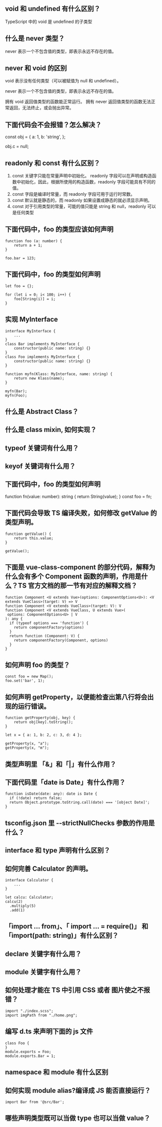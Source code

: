 
## void 和 undefined 有什么区别？
TypeScript 中的 void 是 undefined 的子类型

## 什么是 never 类型？
never 表示一个不包含值的类型，即表示永远不存在的值。

## never 和 void 的区别
void 表示没有任何类型（可以被赋值为 null 和 undefined）。

never 表示一个不包含值的类型，即表示永远不存在的值。

拥有 void 返回值类型的函数能正常运行。
拥有 never 返回值类型的函数无法正常返回，无法终止，或会抛出异常。

## 下面代码会不会报错？怎么解决？
const obj = {
    a: 1,
    b: 'string',
};
  
obj.c = null;

## readonly 和 const 有什么区别？
1. const 关键字只能在常量声明中初始化。 readonly 字段可以在声明或构造函数中初始化，因此，根据所使用的构造函数，readonly 字段可能具有不同的值。
2. const 字段是编译时常量，而 readonly 字段可用于运行时常数。
3. const 默认就是静态的，而 readonly 如果设置成静态的就必须显示声明。
4. const 对于引用类型的常量，可能的值只能是 string 和 null，readonly 可以是任何类型

## 下面代码中，foo 的类型应该如何声明
```
function foo (a: number) {
    return a + 1;
}
 
foo.bar = 123;
```

## 下面代码中，foo 的类型如何声明
```
let foo = {};
  
for (let i = 0; i< 100; i++) {
    foo[String(i)] = i;
}
```

## 实现 MyInterface
```
interface MyInterface {
    ...
}
class Bar implements MyInterface {
    constructor(public name: string) {}
}
class Foo implements MyInterface {
    constructor(public name: string) {}
}
  
function myfn(Klass: MyInterface, name: string) {
    return new Klass(name);
}
  
myfn(Bar);
myfn(Foo);
```

## 什么是 Abstract Class？

## 什么是 class mixin, 如何实现？

## typeof 关键词有什么用？

## keyof 关键词有什么用？

## 下面代码中，foo 的类型如何声明
function fn(value: number): string {
    return String(value);
}
const foo = fn;

## 下面代码会导致 TS 编译失败，如何修改 getValue 的类型声明。
```
function getValue() {
    return this.value;
}
  
getValue();
```

## 下面是 vue-class-component 的部分代码，解释为什么会有多个 Component 函数的声明，作用是什么？TS 官方文档的那一节有对应的解释文档？
```
function Component <U extends Vue>(options: ComponentOptions<U>): <V extends VueClass>(target: V) => V
function Component <V extends VueClass>(target: V): V
function Component <V extends VueClass, U extends Vue>(
 options: ComponentOptions<U> | V
): any {
  if (typeof options === 'function') {
    return componentFactory(options)
  }
  return function (Component: V) {
    return componentFactory(Component, options)
  }
}
```

## 如何声明 foo 的类型？
```
const foo = new Map();
foo.set('bar', 1);
```

## 如何声明 getProperty，以便能检查出第八行将会出现的运行错误。
```
function getProperty(obj, key) {
    return obj[key].toString();
}
 
let x = { a: 1, b: 2, c: 3, d: 4 };
 
getProperty(x, "a");
getProperty(x, "m");
```

## 类型声明里 「&」和「|」有什么作用？

## 下面代码里「date is Date」有什么作用？
```
function isDate(date: any): date is Date {
  if (!date) return false;
  return Object.prototype.toString.call(date) === '[object Date]';
}
```

## tsconfig.json 里 --strictNullChecks 参数的作用是什么？

## interface 和 type 声明有什么区别？

## 如何完善 Calculator 的声明。
```
interface Calculator {
    ...
}
 
let calcu: Calculator;
calcu(2)
  .multiply(5)
  .add(1)
```

## 「import ... from」、「 import ... = require()」 和 「import(path: string)」有什么区别？

## declare 关键字有什么用？

## module 关键字有什么用？

## 如何处理才能在 TS 中引用 CSS 或者 图片使之不报错？
```
import "./index.scss";
import imgPath from "./home.png";
```

## 编写 d.ts 来声明下面的 js 文件
```
class Foo {
}
module.exports = Foo;
module.exports.Bar = 1;
```

## namespace 和 module 有什么区别

## 如何实现 module alias?编译成 JS 能否直接运行？
```
import Bar from '@src/Bar';
```

## 哪些声明类型既可以当做 type 也可以当做 value？

